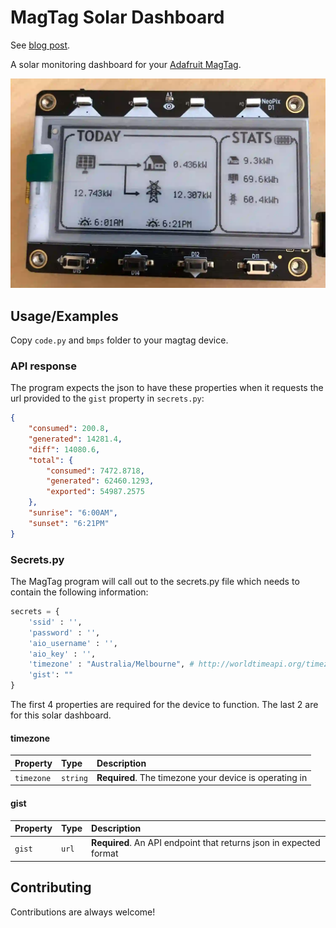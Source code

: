 
# MagTag Solar Dashboard

See [blog post](https://ryanseddon.com/hacking/solar-dashboard-adafruit-magtag/).

A solar monitoring dashboard for your [Adafruit MagTag](https://www.adafruit.com/product/4800).

![Photo of my MagTag displaying my solar dashboard](/screenshot.webp?raw=true)



## Usage/Examples

Copy `code.py` and `bmps` folder to your magtag device.

### API response

The program expects the json to have these properties when it requests the url provided to the `gist` property in `secrets.py`:

```json
{
    "consumed": 200.8,
    "generated": 14281.4,
    "diff": 14080.6,
    "total": {
        "consumed": 7472.8718,
        "generated": 62460.1293,
        "exported": 54987.2575
    },
    "sunrise": "6:00AM",
    "sunset": "6:21PM"
}
```

### Secrets.py

The MagTag program will call out to the secrets.py file which needs to contain the following information:

```python
secrets = {
    'ssid' : '',
    'password' : '',
    'aio_username' : '',
    'aio_key' : '',
    'timezone' : "Australia/Melbourne", # http://worldtimeapi.org/timezones
    'gist': ""
}
```

The first 4 properties are required for the device to function. The last 2 are for this solar dashboard.

  #### timezone

| Property | Type     | Description                |
| :-------- | :------- | :------------------------- |
| `timezone` | `string` | **Required**. The timezone your device is operating in  |

#### gist

| Property | Type     | Description                |
| :-------- | :------- | :------------------------- |
| `gist` | `url` | **Required**. An API endpoint that returns json in expected format  |
  
## Contributing

Contributions are always welcome!

  
